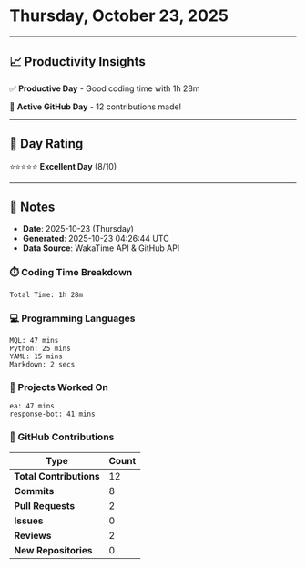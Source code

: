 # Thursday, October 23, 2025

---

## 📈 Productivity Insights

✅ **Productive Day** - Good coding time with 1h 28m

🚀 **Active GitHub Day** - 12 contributions made!

---

## 🎯 Day Rating

⭐⭐⭐⭐⭐ **Excellent Day** (8/10)

---

## 📝 Notes

- **Date**: 2025-10-23 (Thursday)
- **Generated**: 2025-10-23 04:26:44 UTC
- **Data Source**: WakaTime API & GitHub API


### ⏱️ Coding Time Breakdown

```
Total Time: 1h 28m
```

### 💻 Programming Languages

```
MQL: 47 mins
Python: 25 mins
YAML: 15 mins
Markdown: 2 secs
```

### 📂 Projects Worked On

```
ea: 47 mins
response-bot: 41 mins

```


### 🐙 GitHub Contributions

| Type | Count |
|------|-------|
| **Total Contributions** | 12 |
| **Commits** | 8 |
| **Pull Requests** | 2 |
| **Issues** | 0 |
| **Reviews** | 2 |
| **New Repositories** | 0 |

